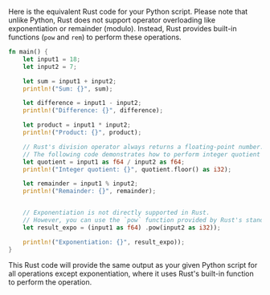 Here is the equivalent Rust code for your Python script. Please note that unlike Python, Rust does not support operator overloading like exponentiation or remainder (modulo). Instead, Rust provides built-in functions (`pow` and `rem`) to perform these operations.

```rust
fn main() {
    let input1 = 18;
    let input2 = 7;

    let sum = input1 + input2;
    println!("Sum: {}", sum);

    let difference = input1 - input2;
    println!("Difference: {}", difference);

    let product = input1 * input2;
    println!("Product: {}", product);

    // Rust's division operator always returns a floating-point number.
    // The following code demonstrates how to perform integer quotient and remainder in Python, which also works for integers in Rust.
    let quotient = input1 as f64 / input2 as f64;
    println!("Integer quotient: {}", quotient.floor() as i32);

    let remainder = input1 % input2;
    println!("Remainder: {}", remainder);


    // Exponentiation is not directly supported in Rust. 
    // However, you can use the `pow` function provided by Rust's standard library to perform exponentiation.
    let result_expo = (input1 as f64) .pow(input2 as i32));

    println!("Exponentiation: {}", result_expo));
}
```
This Rust code will provide the same output as your given Python script for all operations except exponentiation, where it uses Rust's built-in function to perform the operation.
